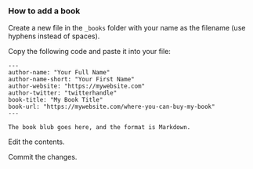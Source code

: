 ### How to add a book

Create a new file in the `_books` folder with your name as the filename (use hyphens instead of spaces).

Copy the following code and paste it into your file:

```
---
author-name: "Your Full Name"
author-name-short: "Your First Name"
author-website: "https://mywebsite.com"
author-twitter: "twitterhandle"
book-title: "My Book Title"
book-url: "https://mywebsite.com/where-you-can-buy-my-book"
---

The book blub goes here, and the format is Markdown.

```

Edit the contents.

Commit the changes.
